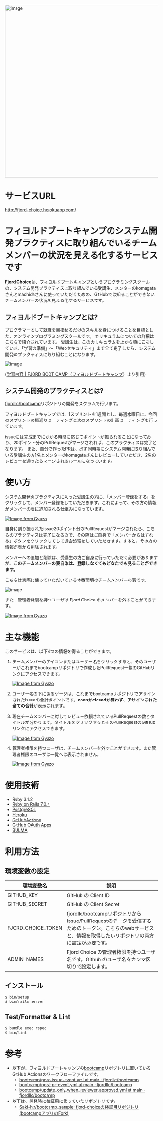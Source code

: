 <img width="565" alt="image" src="https://user-images.githubusercontent.com/58052292/197517347-a9c8eafe-6b32-4bc3-a234-20d2ebc2a267.png">


# サービスURL

http://fjord-choice.herokuapp.com/


# フィヨルドブートキャンプのシステム開発プラクティスに取り組んでいるチームメンバーの状況を見える化するサービスです

**Fjord Choice**は、[フィヨルドブートキャンプ](https://bootcamp.fjord.jp/welcome)というプログラミングスクールの、システム開発プラクティスに取り組んでいる受講生、メンターのkomagataさんとmachidaさんに使っていただくための、GitHubでは知ることができないチームメンバーの状況を見える化するサービスです。

## フィヨルドブートキャンプとは?
プログラマーとして就職を目指せるだけのスキルを身につけることを目標とした、オンラインプログラミングスクールです。
カリキュラムについての詳細は[こちら](https://bootcamp.fjord.jp/practices)で紹介されています。
受講生は、このカリキュラムを上から順にこなしていき、「学習の準備」〜「Webセキュリティ」まで全て完了したら、システム開発のプラクティスに取り組むことになります。

![image](https://user-images.githubusercontent.com/58052292/197517947-5ff76921-35fc-42df-97fe-509fa5fe285a.png)

([学習内容 | FJORD BOOT CAMP（フィヨルドブートキャンプ](https://bootcamp.fjord.jp/practices)）より引用)

## システム開発のプラクティスとは?

[fjordllc/bootcamp](https://github.com/fjordllc/bootcamp)リポジトリの開発をスクラムで行います。

フィヨルドブートキャンプでは、1スプリントを1週間とし、毎週水曜日に、今回のスプリントの振返りミーティングと次のスプリントの計画ミーティングを行っています。

issueには完成までにかかる時間に応じてポイントが振られることになっており、20ポイント分のPullRequestがマージされれば、このプラクティスは完了となります。
また、自分で作ったPRは、必ず同時期にシステム開発に取り組んでいる受講生の方1名とメンターのkomagataさんにレビューしていただき、2名のレビューを通ったらマージされるルールになっています。

# 使い方
システム開発のプラクティスに入った受講生の方に、「メンバー登録をする」をクリックして、メンバー登録をしていただきます。これによって、その方の情報がメンバーの表に追加される仕組みになっています。

[![Image from Gyazo](https://i.gyazo.com/36665e21844324f22996561f176b3852.gif)](https://gyazo.com/36665e21844324f22996561f176b3852)

自身に割り振られたissue20ポイント分のPullRequestがマージされたら、こちらのプラクティスは完了になるので、その際はご自身で「メンバーからはずれる」ボタンをクリックしてして退会処理をしていただきます。すると、その方の情報が表から削除されます。


メンバーへの追加と削除は、受講生の方ご自身に行っていただく必要がありますが、**このチームメンバーの表自体は、登録しなくてもどなたでも見ることができます。**


こちらは実際に使っていただいている本番環境のチームメンバーの表です。

![image](https://user-images.githubusercontent.com/58052292/202327994-0f4dc8a1-4bb9-41b3-9d5c-615ec9a769bf.png)

また、管理者権限を持つユーザは Fjord Choice のメンバーを外すことができます。

[![Image from Gyazo](https://i.gyazo.com/f018a2f9bf2a6366ae77829feae50da8.png)](https://gyazo.com/f018a2f9bf2a6366ae77829feae50da8)

# 主な機能

このサービスは、以下4つの情報を得ることができます。

1. チームメンバーのアイコンまたはユーザー名をクリックすると、そのユーザーがこれまでbootcampリポジトリで作成したPullRequest一覧のGitHubリンクにアクセスできます。

    [![Image from Gyazo](https://i.gyazo.com/0209d248ce4fdd463a2cdd5e27f54889.gif)](https://gyazo.com/0209d248ce4fdd463a2cdd5e27f54889)

2. ユーザー名の下にあるゲージは、これまでbootcampリポジトリでアサインされたIssueの合計ポイントです。**openかclosedか問わず、アサインされた全ての合計**が表示されます。

3. 現在チームメンバーに対してレビュー依頼されているPullRequestの数とタイトルが分かります。タイトルをクリックするとそのPullRequestのGitHubリンクにアクセスできます。

    [![Image from Gyazo](https://i.gyazo.com/461a2b293e4f6bc03b09cac84a72f8cc.gif)](https://gyazo.com/461a2b293e4f6bc03b09cac84a72f8cc)

4. 管理者権限を持つユーザは、チームメンバーを外すことができます。また管理者権限のユーザは一覧へは表示されません。

    [![Image from Gyazo](https://i.gyazo.com/edcaca13ad8449014bfd2c8ce185f9b2.gif)](https://gyazo.com/edcaca13ad8449014bfd2c8ce185f9b2)

# 使用技術
- [Ruby 3.1.2](https://www.ruby-lang.org/ja/)
- [Ruby on Rails 7.0.4](https://rubyonrails.org/)
- [PostgreSQL](https://www.postgresql.org/)
- [Heroku](https://jp.heroku.com/home)
- [GitHubActions](https://docs.github.com/ja/actions)
- [GitHub OAuth Apps](https://docs.github.com/ja/developers/apps/getting-started-with-apps/about-apps#oauth-apps-%E3%81%AB%E3%81%A4%E3%81%84%E3%81%A6)
- [BULMA](https://bulma.io/)

# 利用方法
## 環境変数の設定

|  環境変数名  |  説明  |
| ---- | ---- |
|  GITHUB_KEY  | GitHub の Client ID|
|  GITHUB_SECRET  | GitHub の Client Secret|
|FJORD_CHOICE_TOKEN| [fjordllc/bootcampリポジトリ](https://github.com/fjordllc/bootcamp)からIssue/PullRequestのデータを受信するためのトークン。こちらのwebサービスと、情報を取得したいリポジトリの両方に設定が必要です。|
|ADMIN_NAMES| Fjord Choice の管理者権限を持つユーザ名です。Github のユーザ名をカンマ区切りで設定します。|

## インストール
```bash
$ bin/setup
$ bin/rails server
```

## Test/Formatter & Lint

```bash
$ bundle exec rspec
$ bin/lint
```

# 参考
- 以下が、フィヨルドブートキャンプの[bootcamp](https://github.com/fjordllc/bootcamp)リポジトリに置いているGitHub Actionsのワークフローファイルです。
  - [bootcamp/post\-issue\-event\.yml at main · fjordllc/bootcamp](https://github.com/fjordllc/bootcamp/blob/main/.github/workflows/post-issue-event.yml)
  - [bootcamp/post\-pr\-event\.yml at main · fjordllc/bootcamp](https://github.com/fjordllc/bootcamp/blob/main/.github/workflows/post-pr-event.yml)
  - [bootcamp/update\_only\_when\_reviewer\_approved\.yml at main · fjordllc/bootcamp](https://github.com/fjordllc/bootcamp/blob/main/.github/workflows/update_only_when_reviewer_approved.yml)
- 以下は、開発時に検証用に使っていたリポジトリです。
  - [Saki\-htr/bootcamp\_sample: fjord\-choiceの検証用リポジトリ\(bootcampアプリのFork\)](https://github.com/Saki-htr/bootcamp_sample) 
